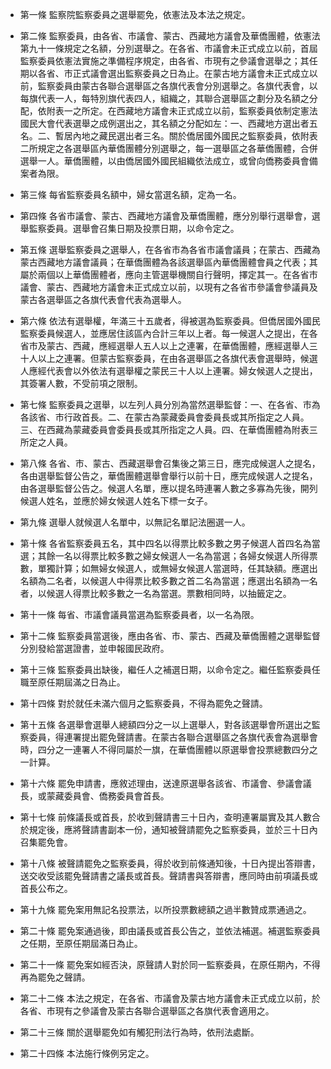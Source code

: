 * 第一條 監察院監察委員之選舉罷免，依憲法及本法之規定。

* 第二條 監察委員，由各省、市議會、蒙古、西藏地方議會及華僑團體，依憲法第九十一條規定之名額，分別選舉之。在各省、市議會未正式成立以前，首屆監察委員依憲法實施之準備程序規定，由各省、市現有之參議會選舉之；其任期以各省、市正式議會選出監察委員之日為止。在蒙古地方議會未正式成立以前，監察委員由蒙古各聯合選舉區之各旗代表會分別選舉之。各旗代表會，以每旗代表一人，每特別旗代表四人，組織之，其聯合選舉區之劃分及名額之分配，依附表一之所定。在西藏地方議會未正式成立以前，監察委員依制定憲法國民大會代表選舉之成例選出之，其名額之分配如左：一、西藏地方選出者五名。二、暫居內地之藏民選出者三名。關於僑居國外國民之監察委員，依附表二所規定之各選舉區內華僑團體分別選舉之，每一選舉區之各華僑團體，合併選舉一人。華僑團體，以由僑居國外國民組織依法成立，或曾向僑務委員會備案者為限。

* 第三條 每省監察委員名額中，婦女當選名額，定為一名。

* 第四條 各省市議會、蒙古、西藏地方議會及華僑團體，應分別舉行選舉會，選舉監察委員。選舉會召集日期及投票日期，以命令定之。

* 第五條 選舉監察委員之選舉人，在各省市為各省市議會議員；在蒙古、西藏為蒙古西藏地方議會議員；在華僑團體為各該選舉區內華僑團體會員之代表；其屬於兩個以上華僑團體者，應向主管選舉機關自行聲明，擇定其一。在各省市議會、蒙古、西藏地方議會未正式成立以前，以現有之各省市參議會參議員及蒙古各選舉區之各旗代表會代表為選舉人。

* 第六條 依法有選舉權，年滿三十五歲者，得被選為監察委員。但僑居國外國民監察委員候選人，並應居住該區內合計三年以上者。每一候選人之提出，在各省市及蒙古、西藏，應經選舉人五人以上之連署，在華僑團體，應經選舉人三十人以上之連署。但蒙古監察委員，在由各選舉區之各旗代表會選舉時，候選人應經代表會以外依法有選舉權之蒙民三十人以上連署。婦女候選人之提出，其簽署人數，不受前項之限制。

* 第七條 監察委員之選舉，以左列人員分別為當然選舉監督：一、在各省、市為各該省、市行政首長。二、在蒙古為蒙藏委員會委員長或其所指定之人員。三、在西藏為蒙藏委員會委員長或其所指定之人員。四、在華僑團體為附表三所定之人員。

* 第八條 各省、市、蒙古、西藏選舉會召集後之第三日，應完成候選人之提名，各由選舉監督公告之，華僑團體選舉會舉行以前十日，應完成候選人之提名，由各選舉監督公告之。候選人名單，應以提名時連署人數之多寡為先後，開列候選人姓名，並應於婦女候選人姓名下標一女子。

* 第九條 選舉人就候選人名單中，以無記名單記法圈選一人。

* 第十條 各省監察委員五名，其中四名以得票比較多數之男子候選人首四名為當選；其餘一名以得票比較多數之婦女候選人一名為當選；各婦女候選人所得票數，單獨計算；如無婦女候選人，或無婦女候選人當選時，任其缺額。應選出名額為二名者，以候選人中得票比較多數之首二名為當選；應選出名額為一名者，以候選人得票比較多數之一名為當選。票數相同時，以抽籤定之。

* 第十一條 每省、市議會議員當選為監察委員者，以一名為限。

* 第十二條 監察委員當選後，應由各省、市、蒙古、西藏及華僑團體之選舉監督分別發給當選證書，並申報國民政府。

* 第十三條 監察委員出缺後，繼任人之補選日期，以命令定之。繼任監察委員任職至原任期屆滿之日為止。

* 第十四條 對於就任未滿六個月之監察委員，不得為罷免之聲請。

* 第十五條 各選舉會選舉人總額四分之一以上選舉人，對各該選舉會所選出之監察委員，得連署提出罷免聲請書。在蒙古各聯合選舉區之各旗代表會為選舉會時，四分之一連署人不得同屬於一旗，在華僑團體以原選舉會投票總數四分之一計算。

* 第十六條 罷免申請書，應敘述理由，送達原選舉各該省、市議會、參議會議長，或蒙藏委員會、僑務委員會首長。

* 第十七條 前條議長或首長，於收到聲請書三十日內，查明連署屬實及其人數合於規定後，應將聲請書副本一份，通知被聲請罷免之監察委員，並於三十日內召集罷免會。

* 第十八條 被聲請罷免之監察委員，得於收到前條通知後，十日內提出答辯書，送交收受該罷免聲請書之議長或首長。聲請書與答辯書，應同時由前項議長或首長公布之。

* 第十九條 罷免案用無記名投票法，以所投票數總額之過半數贊成票通過之。

* 第二十條 罷免案通過後，即由議長或首長公告之，並依法補選。補選監察委員之任期，至原任期屆滿日為止。

* 第二十一條 罷免案如經否決，原聲請人對於同一監察委員，在原任期內，不得再為罷免之聲請。

* 第二十二條 本法之規定，在各省、市議會及蒙古地方議會未正式成立以前，於各省、市現有之參議會及蒙古各聯合選舉區之各旗代表會適用之。

* 第二十三條 關於選舉罷免如有觸犯刑法行為時，依刑法處斷。

* 第二十四條 本法施行條例另定之。

